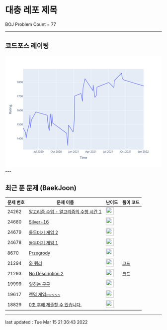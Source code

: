 # 대충 레포 제목

BOJ Problem Count = 77

---

## 코드포스 레이팅
[![Rating Graph](./cfStats.svg)](https://github.com/ingyu1008/Algorithm-Problem-Solving/blob/master/cfStats.html)---

## 최근 푼 문제 (BaekJoon)
| 문제 번호 | 문제 이름 | 난이도 | 풀이 코드 |
| --- | --- | --- | --- |
| 24262 | [알고리즘 수업 - 알고리즘의 수행 시간 1](https://www.acmicpc.net/problem/24262) | <img height="25px" width="25px=" src="https://static.solved.ac/tier_small/1.svg"/> |  |
| 24680 | [Silver-16](https://www.acmicpc.net/problem/24680) | <img height="25px" width="25px=" src="https://static.solved.ac/tier_small/22.svg"/> |  |
| 24679 | [돌무더기 게임 2](https://www.acmicpc.net/problem/24679) | <img height="25px" width="25px=" src="https://static.solved.ac/tier_small/18.svg"/> |  |
| 24678 | [돌무더기 게임 1](https://www.acmicpc.net/problem/24678) | <img height="25px" width="25px=" src="https://static.solved.ac/tier_small/13.svg"/> |  |
| 8670 | [Przegrody](https://www.acmicpc.net/problem/8670) | <img height="25px" width="25px=" src="https://static.solved.ac/tier_small/5.svg"/> |  |
| 21294 | [와 쿼리](https://www.acmicpc.net/problem/21294) | <img height="25px" width="25px=" src="https://static.solved.ac/tier_small/0.svg"/> | [코드](<https://github.com/ingyu1008/Algorithm-Problem-Solving/tree/master/Baekjoon%20Online%20Judge/와 쿼리/solution.cpp>) |
| 21293 | [No Description 2](https://www.acmicpc.net/problem/21293) | <img height="25px" width="25px=" src="https://static.solved.ac/tier_small/0.svg"/> | [코드](<https://github.com/ingyu1008/Algorithm-Problem-Solving/tree/master/Baekjoon%20Online%20Judge/No Description 2/solution.cpp>) |
| 19999 | [일하는 구구](https://www.acmicpc.net/problem/19999) | <img height="25px" width="25px=" src="https://static.solved.ac/tier_small/0.svg"/> |  |
| 19617 | [랜덤 게임~~~~~](https://www.acmicpc.net/problem/19617) | <img height="25px" width="25px=" src="https://static.solved.ac/tier_small/0.svg"/> |  |
| 18829 | [0초 후에 제출할 수 있습니다.](https://www.acmicpc.net/problem/18829) | <img height="25px" width="25px=" src="https://static.solved.ac/tier_small/0.svg"/> |  |


---

last updated : Tue Mar 15 21:36:43 2022

